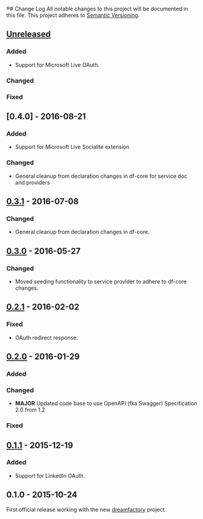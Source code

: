 ®# Change Log
All notable changes to this project will be documented in this file.
This project adheres to [Semantic Versioning](http://semver.org/).

## [Unreleased]
### Added
- Support for Microsoft Live OAuth.

### Changed

### Fixed

## [0.4.0] - 2016-08-21
### Added
- Support for Microsoft Live Socialite extension

### Changed
- General cleanup from declaration changes in df-core for service doc and providers

## [0.3.1] - 2016-07-08
### Changed
- General cleanup from declaration changes in df-core.

## [0.3.0] - 2016-05-27
### Changed
- Moved seeding functionality to service provider to adhere to df-core changes.

## [0.2.1] - 2016-02-02
### Fixed
- OAuth redirect response.

## [0.2.0] - 2016-01-29
### Added

### Changed
- **MAJOR** Updated code base to use OpenAPI (fka Swagger) Specification 2.0 from 1.2

### Fixed

## [0.1.1] - 2015-12-19
### Added
- Support for LinkedIn OAuth.

## 0.1.0 - 2015-10-24
First official release working with the new [dreamfactory](https://github.com/dreamfactorysoftware/dreamfactory) project.

[Unreleased]: https://github.com/dreamfactorysoftware/df-oauth/compare/0.4.0...HEAD
[0.3.1]: https://github.com/dreamfactorysoftware/df-oauth/compare/0.3.1...0.4.0
[0.3.1]: https://github.com/dreamfactorysoftware/df-oauth/compare/0.3.0...0.3.1
[0.3.0]: https://github.com/dreamfactorysoftware/df-oauth/compare/0.2.1...0.3.0
[0.2.1]: https://github.com/dreamfactorysoftware/df-oauth/compare/0.2.0...0.2.1
[0.2.0]: https://github.com/dreamfactorysoftware/df-oauth/compare/0.1.1...0.2.0
[0.1.1]: https://github.com/dreamfactorysoftware/df-oauth/compare/0.1.0...0.1.1
